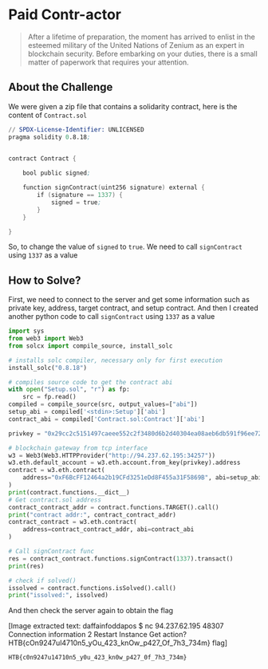 # Paid Contr-actor
> After a lifetime of preparation, the moment has arrived to enlist in the esteemed military of the United Nations of Zenium as an expert in blockchain security. Before embarking on your duties, there is a small matter of paperwork that requires your attention.

## About the Challenge
We were given a zip file that contains a solidarity contract, here is the content of `Contract.sol`

```s
// SPDX-License-Identifier: UNLICENSED
pragma solidity 0.8.18;


contract Contract {
    
    bool public signed;

    function signContract(uint256 signature) external {
        if (signature == 1337) {
            signed = true;
        }
    }

}
```

So, to change the value of `signed` to `true`. We need to call `signContract` using `1337` as a value

## How to Solve?
First, we need to connect to the server and get some information such as private key, address, target contract, and setup contract. And then I created another python code to call `signContract` using `1337` as a value

```python
import sys
from web3 import Web3
from solcx import compile_source, install_solc

# installs solc compiler, necessary only for first execution
install_solc("0.8.18")

# compiles source code to get the contract abi
with open("Setup.sol", "r") as fp:
    src = fp.read()
compiled = compile_source(src, output_values=["abi"])
setup_abi = compiled['<stdin>:Setup']['abi']
contract_abi = compiled['Contract.sol:Contract']['abi']

privkey = "0x29cc2c5151497caeee552c2f3480d6b2d40304ea08aeb6db591f96ee720818f7"

# blockchain gateway from tcp interface
w3 = Web3(Web3.HTTPProvider("http://94.237.62.195:34257"))
w3.eth.default_account = w3.eth.account.from_key(privkey).address
contract = w3.eth.contract(
    address="0xF6BcFF12464a2b19CFd3251eDd8F455a31F5869B", abi=setup_abi
)
print(contract.functions.__dict__)
# Get contract.sol address
contract_contract_addr = contract.functions.TARGET().call()
print("contract addr:", contract_contract_addr)
contract_contract = w3.eth.contract(
    address=contract_contract_addr, abi=contract_abi
)

# Call signContract func
res = contract_contract.functions.signContract(1337).transact()
print(res)

# check if solved()
issolved = contract.functions.isSolved().call()
print("issolved:", issolved)
```

And then check the server again to obtain the flag


[Image extracted text: daffainfoddapos
$
nc
94.237.62.195
48307
Connection
information
2
Restart
Instance
Get
action?
HTB{cOn9247ul4710n5_yOu_423_knOw_p427_Of_7h3_734m}
flag]


```
HTB{c0n9247u14710n5_y0u_423_kn0w_p427_0f_7h3_734m}
```